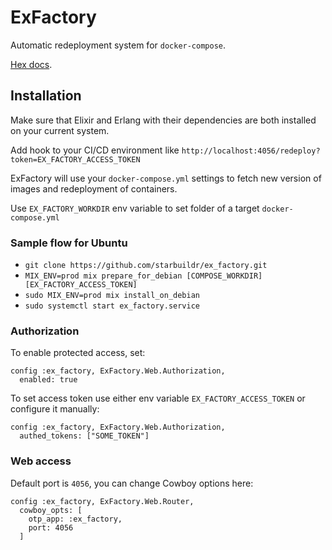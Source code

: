 # ExFactory

Automatic redeployment system for `docker-compose`.

[Hex docs](https://hexdocs.pm/ex_factory).

## Installation

Make sure that Elixir and Erlang with their dependencies are both installed on your current system.

Add hook to your CI/CD environment like `http://localhost:4056/redeploy?token=EX_FACTORY_ACCESS_TOKEN`

ExFactory will use your `docker-compose.yml` settings to fetch new version of images and redeployment of containers.

Use `EX_FACTORY_WORKDIR` env variable to set folder of a target `docker-compose.yml`

### Sample flow for Ubuntu

* `git clone https://github.com/starbuildr/ex_factory.git`
* `MIX_ENV=prod mix prepare_for_debian [COMPOSE_WORKDIR] [EX_FACTORY_ACCESS_TOKEN]`
* `sudo MIX_ENV=prod mix install_on_debian`
* `sudo systemctl start ex_factory.service`

### Authorization

To enable protected access, set:

```
config :ex_factory, ExFactory.Web.Authorization,
  enabled: true
```

To set access token use either env variable `EX_FACTORY_ACCESS_TOKEN` or
configure it manually:

```
config :ex_factory, ExFactory.Web.Authorization,
  authed_tokens: ["SOME_TOKEN"]
```

### Web access

Default port is `4056`, you can change Cowboy options here:

```
config :ex_factory, ExFactory.Web.Router,
  cowboy_opts: [
    otp_app: :ex_factory,
    port: 4056
  ]
```
